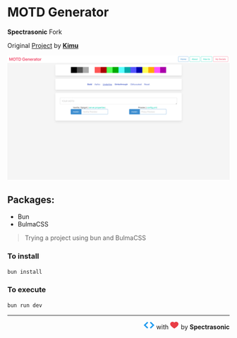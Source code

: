 # MOTD Generator

**Spectrasonic** Fork

Original [Project](https://github.com/notKimu/Simple-MOTD) by [**Kimu**](https://github.com/notKimu)

![a](app.png)

## Packages:

-   Bun
-   BulmaCSS

> Trying a project using bun and BulmaCSS

### To install
```sh
bun install
```
### To execute
```sh
bun run dev
```

---

 <p align='right'><img src='https://raw.githubusercontent.com/spectrasonic117/spectrasonic117/main/assets/dev.svg' width='25'> with <img src='https://raw.githubusercontent.com/spectrasonic117/spectrasonic117/main/assets/heart.svg' width='20'> by <strong>Spectrasonic</strong></p>
